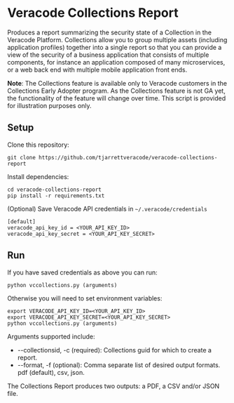 # Veracode Collections Report

Produces a report summarizing the security state of a Collection in the Veracode Platform. Collections allow you to group multiple assets (including application profiles) together into a single report so that you can provide a view of the security of a business application that consists of multiple components, for instance an application composed of many microservices, or a web back end with multiple mobile application front ends.

**Note**: The Collections feature is available only to Veracode customers in the Collections Early Adopter program. As the Collections feature is not GA yet, the functionality of the feature will change over time. This script is provided for illustration purposes only.

## Setup

Clone this repository:

    git clone https://github.com/tjarrettveracode/veracode-collections-report

Install dependencies:

    cd veracode-collections-report
    pip install -r requirements.txt

(Optional) Save Veracode API credentials in `~/.veracode/credentials`

    [default]
    veracode_api_key_id = <YOUR_API_KEY_ID>
    veracode_api_key_secret = <YOUR_API_KEY_SECRET>

## Run

If you have saved credentials as above you can run:

    python vccollections.py (arguments)

Otherwise you will need to set environment variables:

    export VERACODE_API_KEY_ID=<YOUR_API_KEY_ID>
    export VERACODE_API_KEY_SECRET=<YOUR_API_KEY_SECRET>
    python vccollections.py (arguments)

Arguments supported include:

* --collectionsid, -c  (required): Collections guid for which to create a report.
* --format, -f  (optional): Comma separate list of desired output formats. pdf (default), csv, json.

The Collections Report produces two outputs: a PDF, a CSV and/or JSON file.
